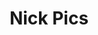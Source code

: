 ---
title: Nick Pics
slug: nick-pics
menu:
    main: 
        weight: 3
        params:
            icon: photo

readingTime: false
comments: false
---